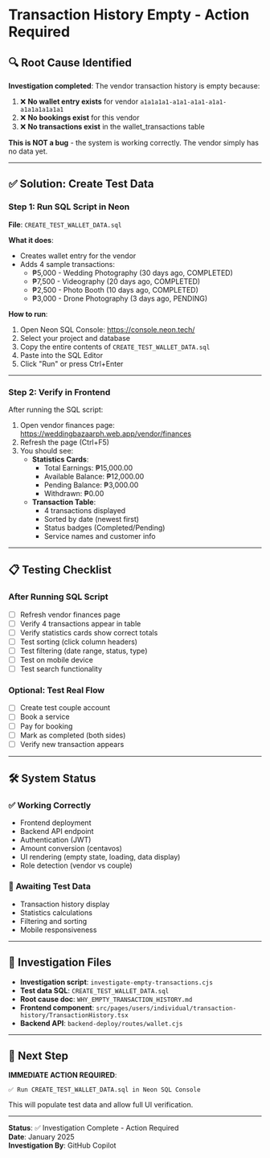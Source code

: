 # Transaction History Empty - Action Required

## 🔍 Root Cause Identified

**Investigation completed**: The vendor transaction history is empty because:

1. ❌ **No wallet entry exists** for vendor `a1a1a1a1-a1a1-a1a1-a1a1-a1a1a1a1a1a1`
2. ❌ **No bookings exist** for this vendor
3. ❌ **No transactions exist** in the wallet_transactions table

**This is NOT a bug** - the system is working correctly. The vendor simply has no data yet.

---

## ✅ Solution: Create Test Data

### Step 1: Run SQL Script in Neon

**File**: `CREATE_TEST_WALLET_DATA.sql`

**What it does**:
- Creates wallet entry for the vendor
- Adds 4 sample transactions:
  - ₱5,000 - Wedding Photography (30 days ago, COMPLETED)
  - ₱7,500 - Videography (20 days ago, COMPLETED)
  - ₱2,500 - Photo Booth (10 days ago, COMPLETED)
  - ₱3,000 - Drone Photography (3 days ago, PENDING)

**How to run**:
1. Open Neon SQL Console: https://console.neon.tech/
2. Select your project and database
3. Copy the entire contents of `CREATE_TEST_WALLET_DATA.sql`
4. Paste into the SQL Editor
5. Click "Run" or press Ctrl+Enter

---

### Step 2: Verify in Frontend

After running the SQL script:

1. Open vendor finances page: https://weddingbazaarph.web.app/vendor/finances
2. Refresh the page (Ctrl+F5)
3. You should see:
   - **Statistics Cards**:
     - Total Earnings: ₱15,000.00
     - Available Balance: ₱12,000.00
     - Pending Balance: ₱3,000.00
     - Withdrawn: ₱0.00
   - **Transaction Table**:
     - 4 transactions displayed
     - Sorted by date (newest first)
     - Status badges (Completed/Pending)
     - Service names and customer info

---

## 📋 Testing Checklist

### After Running SQL Script
- [ ] Refresh vendor finances page
- [ ] Verify 4 transactions appear in table
- [ ] Verify statistics cards show correct totals
- [ ] Test sorting (click column headers)
- [ ] Test filtering (date range, status, type)
- [ ] Test on mobile device
- [ ] Test search functionality

### Optional: Test Real Flow
- [ ] Create test couple account
- [ ] Book a service
- [ ] Pay for booking
- [ ] Mark as completed (both sides)
- [ ] Verify new transaction appears

---

## 🛠️ System Status

### ✅ Working Correctly
- Frontend deployment
- Backend API endpoint
- Authentication (JWT)
- Amount conversion (centavos)
- UI rendering (empty state, loading, data display)
- Role detection (vendor vs couple)

### 🚧 Awaiting Test Data
- Transaction history display
- Statistics calculations
- Filtering and sorting
- Mobile responsiveness

---

## 📁 Investigation Files

- **Investigation script**: `investigate-empty-transactions.cjs`
- **Test data SQL**: `CREATE_TEST_WALLET_DATA.sql`
- **Root cause doc**: `WHY_EMPTY_TRANSACTION_HISTORY.md`
- **Frontend component**: `src/pages/users/individual/transaction-history/TransactionHistory.tsx`
- **Backend API**: `backend-deploy/routes/wallet.cjs`

---

## 🎯 Next Step

**IMMEDIATE ACTION REQUIRED**:

```
✅ Run CREATE_TEST_WALLET_DATA.sql in Neon SQL Console
```

This will populate test data and allow full UI verification.

---

**Status**: ✅ Investigation Complete - Action Required  
**Date**: January 2025  
**Investigation By**: GitHub Copilot

